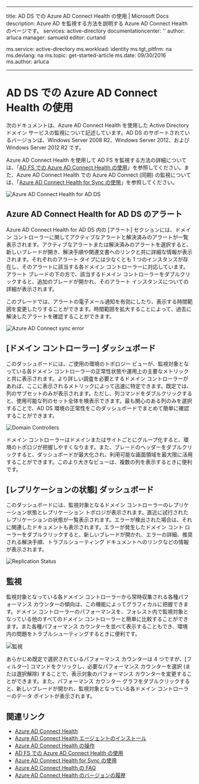 
---
title: AD DS での Azure AD Connect Health の使用 | Microsoft Docs
description: Azure AD を監視する方法を説明する Azure AD Connect Health のページです。
services: active-directory
documentationcenter: ''
author: arluca
manager: samueld
editor: curtand

ms.service: active-directory
ms.workload: identity
ms.tgt_pltfrm: na
ms.devlang: na
ms.topic: get-started-article
ms.date: 09/30/2016
ms.author: arluca

---
# AD DS での Azure AD Connect Health の使用
次のドキュメントは、Azure AD Connect Health を使用した Active Directory ドメイン サービスの監視について記述しています。AD DS のサポートされているバージョンは、Windows Server 2008 R2、Windows Server 2012、および Windows Server 2012 R2 です。

Azure AD Connect Health を使用して AD FS を監視する方法の詳細については、「[AD FS での Azure AD Connect Health の使用](active-directory-aadconnect-health-adfs.md)」を参照してください。また、Azure AD Connect Health での Azure AD Connect (同期) の監視については、「[Azure AD Connect Health for Sync の使用](active-directory-aadconnect-health-sync.md)」を参照してください。

![Azure AD Connect Health for AD DS](./media/active-directory-aadconnect-health/aadconnect-health-adds-entry.png)

## Azure AD Connect Health for AD DS のアラート
Azure AD Connect Health for AD DS 内の [アラート] セクションには、ドメイン コントローラーに関してアクティブなアラートと解決済みのアラートが一覧表示されます。アクティブなアラートまたは解決済みのアラートを選択すると、新しいブレードが開き、解決手順や関連文書へのリンクと共に詳細な情報が表示されます。それぞれのアラート タイプには少なくとも 1 つのインスタンスが存在し、そのアラートに該当する各ドメイン コントローラーに対応しています。アラート ブレードの下の方で、該当するドメイン コントローラーをダブルクリックすると、追加のブレードが開かれ、そのアラート インスタンスについての詳細が表示されます。

このブレードでは、アラートの電子メール通知を有効にしたり、表示する時間範囲を変更したりすることができます。時間範囲を拡大することによって、過去に解決したアラートを確認することができます。

![Azure AD Connect sync error](./media/active-directory-aadconnect-health/aadconnect-health-adds-alerts.png)

## [ドメイン コントローラー] ダッシュボード
このダッシュボードには、ご使用の環境のトポロジー ビューが、監視対象となっている各ドメイン コントローラーの正常性状態や運用上の主要なメトリックと共に表示されます。より詳しい調査を必要とするドメイン コントローラーがあれば、ここに表示されるメトリックによって迅速に特定できます。既定では、列のサブセットのみが表示されます。ただし、列コマンドをダブルクリックすると、使用可能な列のセット全体を検表示できます。最も関心のある列のみを選択することで、AD DS 環境の正常性をこのダッシュボードでまとめて簡単に確認することができます。

![Domain Controllers](./media/active-directory-aadconnect-health/aadconnect-health-adds-domainsandsites-dashboard.png)

ドメイン コントローラーはドメインまたはサイトごとにグループ化すると、環境のトポロジが把握しやすくなります。また、ブレードのヘッダーをダブルクリックすると、ダッシュボードが最大化され、利用可能な画面領域を最大限に活用することができます。このより大きなビューは、複数の列を表示するときに便利です。

## [レプリケーションの状態] ダッシュボード
このダッシュボードには、監視対象となるドメイン コントローラーのレプリケーション状態とレプリケーション トポロジが表示されます。直近に試行されたレプリケーションの状態が一覧表示されます。エラーが検出された場合は、それに関連したドキュメントも表示されます。エラーが発生したドメイン コント ローラーをダブルクリックすると、新しいブレードが開かれ、エラーの詳細、推奨される解決手順、トラブルシューティング ドキュメントへのリンクなどの情報が表示されます。

![Replication Status](./media/active-directory-aadconnect-health/aadconnect-health-adds-replication.png)

## 監視
監視対象となっている各ドメイン コントローラーから常時収集される各種パフォーマンス カウンターの傾向は、この機能によってグラフィカルに把握できます。ドメイン コントローラーのパフォーマンスを、フォレスト内で監視対象となっている他のすべてのドメイン コントローラーと簡単に比較することができます。また各種パフォーマンス カウンターを並べて表示することもでき、環境内の問題をトラブルシューティングするときに便利です。

![監視](./media/active-directory-aadconnect-health/aadconnect-health-adds-monitoring.png)

あらかじめ既定で選択されているパフォーマンス カウンターは 4 つですが、[フィルター] コマンドをクリックし、必要なパフォーマンス カウンターを選択 (または選択解除) することで、表示対象のパフォーマンス カウンターを変更することができます。また、パフォーマンス カウンター グラフをダブルクリックすると、新しいブレードが開かれ、監視対象となっている各ドメイン コントローラーのデータ ポイントが表示されます。

## 関連リンク
* [Azure AD Connect Health](active-directory-aadconnect-health.md)
* [Azure AD Connect Health エージェントのインストール](active-directory-aadconnect-health-agent-install.md)
* [Azure AD Connect Health の操作](active-directory-aadconnect-health-operations.md)
* [AD FS での Azure AD Connect Health の使用](active-directory-aadconnect-health-adfs.md)
* [Azure AD Connect Health for Sync の使用](active-directory-aadconnect-health-sync.md)
* [Azure AD Connect Health の FAQ](active-directory-aadconnect-health-faq.md)
* [Azure AD Connect Health のバージョンの履歴](active-directory-aadconnect-health-version-history.md)

<!---HONumber=AcomDC_1005_2016-->